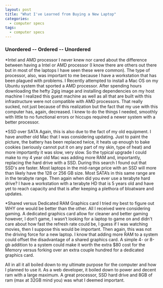 ```yaml
---
layout: post
title: "What I've Learned from Buying a New Laptop"
categories:
  - computer specs
tags:
  - computer specs
---
```


### Unordered -- Ordered -- Unordered
*Intel and AMD processor I never knew nor cared about the difference between having a Intel or AMD processor (I know there are others out there but in most of the laptops I have seen these were common).  The type of processor, also, was important to me because I have a workstation that has been plagued with problems. I Recently attempted to install a Mac OS on my Ubuntu system that sported a AMD processor. After spending hours downloading the hefty 2gig image and installing dependencies on my host machine I realized this guest machine as well as all that are built with this infrastructure were not compatible with AMD processors. That really sucked, not just because of this realization but the fact that my use with this computer has, again, decreased. I knew to do the things I needed, smoothly with little to no functional errors or hiccups required a newer system with a better processor.

*SSD over SATA Again, this is also due to the fact of my old equipment. I have another old Mac that I was considering updating. Just to paint the picture, the battery has been replaced twice, it heats up enough to bake cookies (seriously cannot put it on any part of my skin, type of heat) and more importantly it was slow, very slow.  So the typical upgrade I could make to my 4 year old Mac was adding more RAM and, importantly, replacing the hard drive with a SSD. During this search I found out that SSD's are faster. Most laptops in the mid-range price with an SSD will more than likely have the 128 or 256 GB size. Most SATA’s in this same range are in the terabyte range. Then again when did you ever use a terabyte hard drive? I have a workstation with a terabyte HD that is 5 years old and have yet to reach capacity and that is after keeping a plethora of bloatware and updates.

*Shared versus Dedicated RAM Graphics card I tried my best to figure out WHY one would be better than the other. All I received were considering gaming. A dedicated graphics card allow for cleaner and better gaming however, I don’t game, I wasn’t looking for a laptop to game on and didn't care about how fast the refresh rate could be, I guess if I was watching movies, then I suppose this would be important. Then again, this was not the driving force for a new laptop. I know that adding more RAM to a system could offset the disadvantage of a shared graphics card. A simple 4- or 8-gb addition to a system could make it worth the extra $80 cost for the Memory versus forking over an extra couple hundred for a dedicated graphics card. 

All in all it all boiled down to my ultimate purpose for the computer and how I planned to use it. As a web developer, it boiled down to power and decent ram with a large maximum. A great processor, SSD hard drive and 8GB of ram (max at 32GB mind you) was what I deemed important. 

